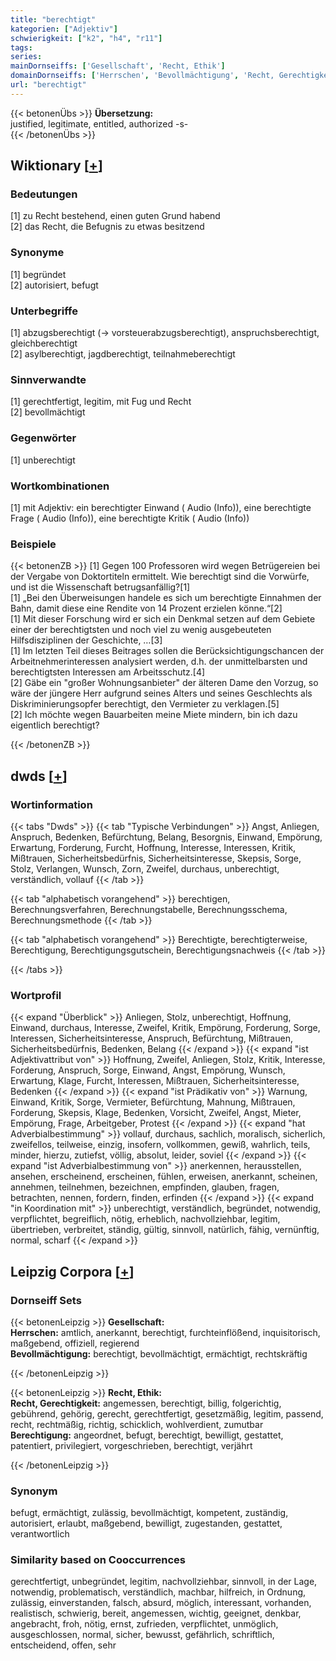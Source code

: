 ```yaml
---
title: "berechtigt"
kategorien: ["Adjektiv"]
schwierigkeit: ["k2", "h4", "r11"]
tags:
series:
mainDornseiffs: ['Gesellschaft', 'Recht, Ethik']
domainDornseiffs: ['Herrschen', 'Bevollmächtigung', 'Recht, Gerechtigkeit', 'Berechtigung']
url: "berechtigt"
---
```


{{< betonenÜbs >}}
**Übersetzung:**  
justified, legitimate, entitled, authorized -s-  
{{< /betonenÜbs >}}

## Wiktionary [[+](https://de.wiktionary.org/wiki/berechtigt)]

### Bedeutungen
[1] zu Recht bestehend, einen guten Grund habend  
[2] das Recht, die Befugnis zu etwas besitzend  

### Synonyme
[1] begründet  
[2] autorisiert, befugt  

### Unterbegriffe
[1] abzugsberechtigt (→ vorsteuerabzugsberechtigt), anspruchsberechtigt, gleichberechtigt  
[2] asylberechtigt, jagdberechtigt, teilnahmeberechtigt  

### Sinnverwandte
[1] gerechtfertigt, legitim, mit Fug und Recht  
[2] bevollmächtigt  

### Gegenwörter
[1] unberechtigt  

### Wortkombinationen
[1] mit Adjektiv: ein berechtigter Einwand ( Audio (Info)), eine berechtigte Frage ( Audio (Info)), eine berechtigte Kritik ( Audio (Info))  

### Beispiele
{{< betonenZB >}}
[1] Gegen 100 Professoren wird wegen Betrügereien bei der Vergabe von Doktortiteln ermittelt. Wie berechtigt sind die Vorwürfe, und ist die Wissenschaft betrugsanfällig?[1]  
[1] „Bei den Überweisungen handele es sich um berechtigte Einnahmen der Bahn, damit diese eine Rendite von 14 Prozent erzielen könne.“[2]  
[1] Mit dieser Forschung wird er sich ein Denkmal setzen auf dem Gebiete einer der berechtigtsten und noch viel zu wenig ausgebeuteten Hilfsdisziplinen der Geschichte, …[3]  
[1] Im letzten Teil dieses Beitrages sollen die Berücksichtigungschancen der Arbeitnehmerinteressen analysiert werden, d.h. der unmittelbarsten und berechtigtsten Interessen am Arbeitsschutz.[4]  
[2] Gäbe ein "großer Wohnungsanbieter" der älteren Dame den Vorzug, so wäre der jüngere Herr aufgrund seines Alters und seines Geschlechts als Diskriminierungsopfer berechtigt, den Vermieter zu verklagen.[5]  
[2] Ich möchte wegen Bauarbeiten meine Miete mindern, bin ich dazu eigentlich berechtigt?  

{{< /betonenZB >}}


## dwds [[+](https://www.dwds.de/wb/berechtigt)]

### Wortinformation
{{< tabs "Dwds" >}}
{{< tab "Typische Verbindungen" >}}
Angst, Anliegen, Anspruch, Bedenken, Befürchtung, Belang, Besorgnis, Einwand, Empörung, Erwartung, Forderung, Furcht, Hoffnung, Interesse, Interessen, Kritik, Mißtrauen, Sicherheitsbedürfnis, Sicherheitsinteresse, Skepsis, Sorge, Stolz, Verlangen, Wunsch, Zorn, Zweifel, durchaus, unberechtigt, verständlich, vollauf
{{< /tab >}}

{{< tab "alphabetisch vorangehend" >}}
berechtigen, Berechnungsverfahren, Berechnungstabelle, Berechnungsschema, Berechnungsmethode
{{< /tab >}}

{{< tab "alphabetisch vorangehend" >}}
Berechtigte, berechtigterweise, Berechtigung, Berechtigungsgutschein, Berechtigungsnachweis
{{< /tab >}}

{{< /tabs >}}

### Wortprofil
{{< expand "Überblick" >}} Anliegen, Stolz, unberechtigt, Hoffnung, Einwand, durchaus, Interesse, Zweifel, Kritik, Empörung, Forderung, Sorge, Interessen, Sicherheitsinteresse, Anspruch, Befürchtung, Mißtrauen, Sicherheitsbedürfnis, Bedenken, Belang {{< /expand >}}
{{< expand "ist Adjektivattribut von" >}} Hoffnung, Zweifel, Anliegen, Stolz, Kritik, Interesse, Forderung, Anspruch, Sorge, Einwand, Angst, Empörung, Wunsch, Erwartung, Klage, Furcht, Interessen, Mißtrauen, Sicherheitsinteresse, Bedenken {{< /expand >}}
{{< expand "ist Prädikativ von" >}} Warnung, Einwand, Kritik, Sorge, Vermieter, Befürchtung, Mahnung, Mißtrauen, Forderung, Skepsis, Klage, Bedenken, Vorsicht, Zweifel, Angst, Mieter, Empörung, Frage, Arbeitgeber, Protest {{< /expand >}}
{{< expand "hat Adverbialbestimmung" >}} vollauf, durchaus, sachlich, moralisch, sicherlich, zweifellos, teilweise, einzig, insofern, vollkommen, gewiß, wahrlich, teils, minder, hierzu, zutiefst, völlig, absolut, leider, soviel {{< /expand >}}
{{< expand "ist Adverbialbestimmung von" >}} anerkennen, herausstellen, ansehen, erscheinend, erscheinen, fühlen, erweisen, anerkannt, scheinen, annehmen, teilnehmen, bezeichnen, empfinden, glauben, fragen, betrachten, nennen, fordern, finden, erfinden {{< /expand >}}
{{< expand "in Koordination mit" >}} unberechtigt, verständlich, begründet, notwendig, verpflichtet, begreiflich, nötig, erheblich, nachvollziehbar, legitim, übertrieben, verbreitet, ständig, gültig, sinnvoll, natürlich, fähig, vernünftig, normal, scharf {{< /expand >}}

## Leipzig Corpora [[+](https://corpora.uni-leipzig.de/en/res?word=berechtigt&corpusId=deu_newscrawl-public_2018)]

### Dornseiff Sets
{{< betonenLeipzig >}}
**Gesellschaft:**  
**Herrschen:** amtlich, anerkannt, berechtigt, furchteinflößend, inquisitorisch, maßgebend, offiziell, regierend  
**Bevollmächtigung:** berechtigt, bevollmächtigt, ermächtigt, rechtskräftig  

{{< /betonenLeipzig >}}


{{< betonenLeipzig >}}
**Recht, Ethik:**  
**Recht, Gerechtigkeit:** angemessen, berechtigt, billig, folgerichtig, gebührend, gehörig, gerecht, gerechtfertigt, gesetzmäßig, legitim, passend, recht, rechtmäßig, richtig, schicklich, wohlverdient, zumutbar  
**Berechtigung:** angeordnet, befugt, berechtigt, bewilligt, gestattet, patentiert, privilegiert, vorgeschrieben, berechtigt, verjährt  

{{< /betonenLeipzig >}}

### Synonym
befugt, ermächtigt, zulässig, bevollmächtigt, kompetent, zuständig, autorisiert, erlaubt, maßgebend, bewilligt, zugestanden, gestattet, verantwortlich


### Similarity based on Cooccurrences
gerechtfertigt, unbegründet, legitim, nachvollziehbar, sinnvoll, in der Lage, notwendig, problematisch, verständlich, machbar, hilfreich, in Ordnung, zulässig, einverstanden, falsch, absurd, möglich, interessant, vorhanden, realistisch, schwierig, bereit, angemessen, wichtig, geeignet, denkbar, angebracht, froh, nötig, ernst, zufrieden, verpflichtet, unmöglich, ausgeschlossen, normal, sicher, bewusst, gefährlich, schriftlich, entscheidend, offen, sehr

